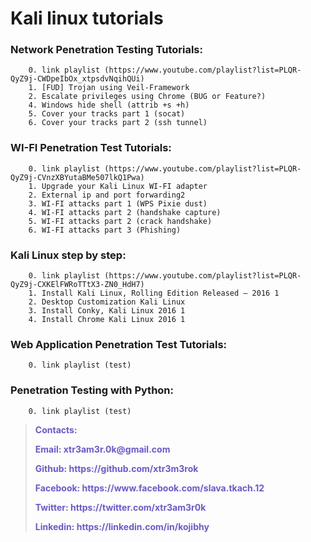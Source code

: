 # Kali linux tutorials
<h3>Network Penetration Testing Tutorials:</h3>

        0. link playlist (https://www.youtube.com/playlist?list=PLQR-QyZ9j-CWDpeIbOx_xtpsdvNqihQUi)
        1. [FUD] Trojan using Veil-Framework
        2. Escalate privileges using Chrome (BUG or Feature?)
        4. Windows hide shell (attrib +s +h)
        5. Cover your tracks part 1 (socat)
        6. Cover your tracks part 2 (ssh tunnel)

<h3>WI-FI Penetration Test Tutorials:</h3>

        0. link playlist (https://www.youtube.com/playlist?list=PLQR-QyZ9j-CVnzXBYutaBMe507lkQ1Pwa)
        1. Upgrade your Kali Linux WI-FI adapter
        2. External ip and port forwarding2
        3. WI-FI attacks part 1 (WPS Pixie dust)
        4. WI-FI attacks part 2 (handshake capture)
        5. WI-FI attacks part 2 (crack handshake)
        6. WI-FI attacks part 3 (Phishing) 

<h3>Kali Linux step by step:</h3>

        0. link playlist (https://www.youtube.com/playlist?list=PLQR-QyZ9j-CXKElFWRoTTtX3-ZN0_HdH7)
        1. Install Kali Linux, Rolling Edition Released – 2016 1 
        2. Desktop Customization Kali Linux
        3. Install Conky, Kali Linux 2016 1
        4. Install Chrome Kali Linux 2016 1
 
 <h3>Web Application Penetration Test Tutorials:</h3>
        
        0. link playlist (test)
        
<h3>Penetration Testing with Python:</h3>
        
        0. link playlist (test)
        
        
<blockquote>
    <font color='#6A5ACD'>
        <p><strong>Contacts:</strong></p>
        <p><strong>Email: xtr3am3r.0k@gmail.com</strong></p>
        <p><strong>Github: https://github.com/xtr3m3rok</strong></p>
        <p><strong><strong>Facebook: https://www.facebook.com/slava.tkach.12</strong></p>
        <p><strong>Twitter: https://twitter.com/xtr3am3r0k</strong></p>  
        <p><strong>Linkedin: https://linkedin.com/in/kojibhy</strong></p>
    </font>
</blockquote>
